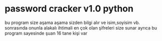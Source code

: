 # password cracker v1.0 python
bu program size aşama aşama sizden bilgi alır ve isim,soyisim vb. sonrasında onunla alakalı ihtimali en çok olan şifreleri size sunar ayrıca bu program sayesinde şuan 16 tane kişi var 
